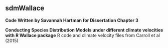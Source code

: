 ## sdmWallace
**Code Written by Savannah Hartman for Dissertation Chapter 3**

**Conducting Species Distribution Models under different climate velocities with R Wallace package** 
R code and climate velocity files from Carroll et al (2015)
